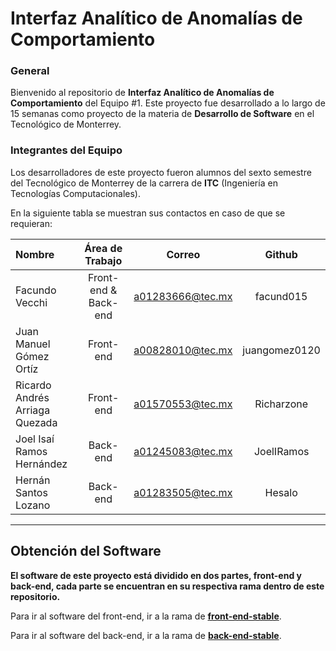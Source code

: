 # Interfaz Analítico de Anomalías de Comportamiento
### General
Bienvenido al repositorio de **Interfaz Analítico de Anomalías de Comportamiento** del Equipo #1. Este proyecto fue desarrollado a lo largo de 15 semanas como proyecto de la materia de **Desarrollo de Software** en el Tecnológico de Monterrey. 

### Integrantes del Equipo
Los desarrolladores de este proyecto fueron alumnos del sexto semestre del Tecnológico de Monterrey de la carrera de **ITC** (Ingeniería en Tecnologías Computacionales).

En la siguiente tabla se muestran sus contactos en caso de que se requieran: 

| Nombre | Área de Trabajo | Correo | Github |
| :--- | :---: | :---: | :---: |
| Facundo Vecchi | Front-end & Back-end | a01283666@tec.mx | facund015 |
| Juan Manuel Gómez Ortíz | Front-end | a00828010@tec.mx | juangomez0120 |
| Ricardo Andrés Arriaga Quezada | Front-end | a01570553@tec.mx | Richarzone |
| Joel Isaí Ramos Hernández | Back-end | a01245083@tec.mx | JoelIRamos |
| Hernán Santos Lozano | Back-end | a01283505@tec.mx | Hesalo|


---
## Obtención del Software
**El software de este proyecto está dividido en dos partes, front-end y back-end, cada parte se encuentran en su respectiva rama dentro de este repositorio.**

Para ir al software del front-end, ir a la rama de [**front-end-stable**](https://github.com/JoelIRamos/TC3005B-Gpo505-E1/tree/front-end-stable).

Para ir al software del back-end, ir a la rama de [**back-end-stable**](https://github.com/JoelIRamos/TC3005B-Gpo505-E1/tree/back-end-stable).
